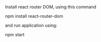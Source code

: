 Install react router DOM, using this command

npm install react-router-dom

and run application using:

npm start